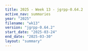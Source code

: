 ```yaml
---
title: 2025 - Week 13 - jgrpp-0.64.2
active_nav: summaries
year: "2025"
filename: "wk13"
version: "jgrpp-0.64.2"
start_date: "2025-03-24"
end_date: "2025-03-30"
layout: "summary"
---
```

